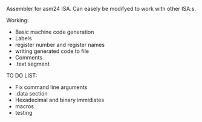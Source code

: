 Assembler for asm24 ISA. Can easely be modifyed to work with other ISA:s.

Working:
  * Basic machine code generation
  * Labels
  * register number and register names
  * writing generated code to file
  * Comments
  * .text segment

TO DO LIST:
  * Fix command line arguments
  * .data section
  * Hexadecimal and binary immidiates
  * macros
  * testing

